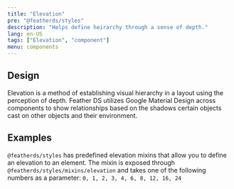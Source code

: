 ```yaml
---
title: "Elevation"
pre: "@featherds/styles"
description: "Helps define heirarchy through a sense of depth."
lang: en-US
tags: ["Elevation", "component"]
menu: components
---
```


## Design

Elevation is a method of establishing visual hierarchy in a layout using the perception of depth. Feather DS utilizes Google Material Design across components to show relationships based on the shadows certain objects cast on other objects and their environment.

## Examples

`@featherds/styles` has predefined elevation mixins that allow you to define an elevation to an element. The mixin is exposed through `@featherds/styles/mixins/elevation` and takes one of the following numbers as a parameter: `0, 1, 2, 3, 4, 6, 8, 12, 16, 24`

<Styles-ElevationMixin />
